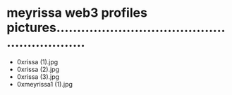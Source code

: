 # meyrissa web3 profiles pictures............................................................
- 0xrissa (1).jpg
- 0xrissa (2).jpg
- 0xrissa (3).jpg
- 0xmeyrissa1 (1).jpg
